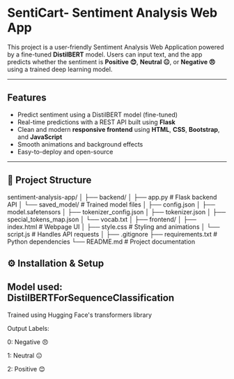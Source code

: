 # SentiCart- Sentiment Analysis Web App

This project is a user-friendly Sentiment Analysis Web Application powered by a fine-tuned **DistilBERT** model. Users can input text, and the app predicts whether the sentiment is **Positive 😊**, **Neutral 😐**, or **Negative 😠** using a trained deep learning model.

---

##  Features

-  Predict sentiment using a DistilBERT model (fine-tuned)
-  Real-time predictions with a REST API built using **Flask**
- Clean and modern **responsive frontend** using **HTML**, **CSS**, **Bootstrap**, and **JavaScript**
- Smooth animations and background effects
- Easy-to-deploy and open-source

---

## 📁 Project Structure
sentiment-analysis-app/
│
├── backend/
│ ├── app.py # Flask backend API
│ └── saved_model/ # Trained model files
│ ├── config.json
│ ├── model.safetensors
│ ├── tokenizer_config.json
│ ├── tokenizer.json
│ ├── special_tokens_map.json
│ └── vocab.txt
│
├── frontend/
│ ├── index.html # Webpage UI
│ ├── style.css # Styling and animations
│ └── script.js # Handles API requests
│
├── .gitignore
├── requirements.txt # Python dependencies
└── README.md # Project documentation
## ⚙️ Installation & Setup


## Model used: DistilBERTForSequenceClassification

Trained using Hugging Face's transformers library

Output Labels:

0: Negative 😠

1: Neutral 😐

2: Positive 😊


